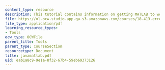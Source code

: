 ```yaml
---
content_type: resource
description: This tutorial contains information on getting MATLAB to work with Java.
file: https://ol-ocw-studio-app-qa.s3.amazonaws.com/courses/18-413-error-correcting-codes-laboratory-spring-2004/eab1a8c99e1a8f3267b459eb69373126_javamatlab.pdf
file_type: application/pdf
learning_resource_types:
- Tools
ocw_type: OCWFile
parent_title: Tools
parent_type: CourseSection
resourcetype: Document
title: javamatlab.pdf
uid: eab1a8c9-9e1a-8f32-67b4-59eb69373126
---
```

